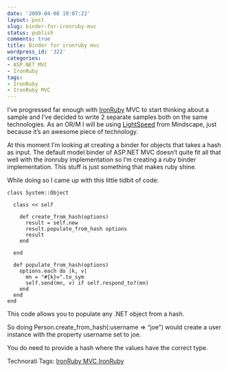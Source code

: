 ```yaml
---
date: '2009-04-08 19:07:22'
layout: post
slug: binder-for-ironruby-mvc
status: publish
comments: true
title: Binder for ironruby mvc
wordpress_id: '322'
categories:
- ASP.NET MVC
- IronRuby
tags:
- IronRuby
- IronRuby MVC
---
```


I’ve progressed far enough with [IronRuby](http://ironruby.net) MVC to start thinking about a sample and I’ve decided to write 2 separate samples both on the same technologies. As an OR/M I will be using [LightSpeed](http://www.mindscape.co.nz/products/LightSpeed/default.aspx) from Mindscape, just because it’s an awesome piece of technology.

 

 

At this moment I’m looking at creating a binder for objects that takes a hash as input. The default model binder of ASP.NET MVC doesn’t quite fit all that well with the ironruby implementation so I’m creating a ruby binder implementation. This stuff is just something that makes ruby shine.

 

While doing so I came up with this little tidbit of code:

 
    
    class System::Object
    
      class << self
          
        def create_from_hash(options)
          result = self.new
          result.populate_from_hash options
          result
        end
        
      end
      
      def populate_from_hash(options)
        options.each do |k, v|
          mn = "#{k}=".to_sym
          self.send(mn, v) if self.respond_to?(mn)
        end
      end
    end





This code allows you to populate any .NET object from a hash.





So doing Person.create_from_hash(:username => “joe”) would create a user instance with the property username set to joe.





You do need to provide a hash where the values have the correct type. 





Technorati Tags: [IronRuby MVC](http://technorati.com/tags/IronRuby+MVC),[IronRuby](http://technorati.com/tags/IronRuby)
